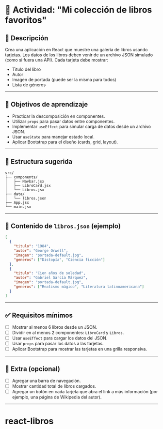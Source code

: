 # 🧠 Actividad: "Mi colección de libros favoritos"

## 🎯 Descripción

Crea una aplicación en React que muestre una galería de libros usando tarjetas. Los datos de los libros deben venir de un archivo JSON simulado (como si fuera una API). Cada tarjeta debe mostrar:

- Título del libro  
- Autor  
- Imagen de portada (puede ser la misma para todos)  
- Lista de géneros

---

## 🧠 Objetivos de aprendizaje

- Practicar la descomposición en componentes.
- Utilizar `props` para pasar datos entre componentes.
- Implementar `useEffect` para simular carga de datos desde un archivo JSON.
- Usar `useState` para manejar estado local.
- Aplicar Bootstrap para el diseño (cards, grid, layout).

---

## 📁 Estructura sugerida

```
src/
├── components/
│   ├── Navbar.jsx
│   ├── LibroCard.jsx
│   └── Libros.jsx
├── data/
│   └── libros.json
├── App.jsx
└── main.jsx
```

---

## 📘 Contenido de `libros.json` (ejemplo)

```json
[
  {
    "titulo": "1984",
    "autor": "George Orwell",
    "imagen": "portada-default.jpg",
    "generos": ["Distopía", "Ciencia ficción"]
  },
  {
    "titulo": "Cien años de soledad",
    "autor": "Gabriel García Márquez",
    "imagen": "portada-default.jpg",
    "generos": ["Realismo mágico", "Literatura latinoamericana"]
  }
]
```

---

## ✅ Requisitos mínimos

- [ ] Mostrar al menos 6 libros desde un JSON.
- [ ] Dividir en al menos 2 componentes: `LibroCard` y `Libros`.
- [ ] Usar `useEffect` para cargar los datos del JSON.
- [ ] Usar `props` para pasar los datos a las tarjetas.
- [ ] Aplicar Bootstrap para mostrar las tarjetas en una grilla responsiva.

---

## 🌟 Extra (opcional)

- [ ] Agregar una barra de navegación.
- [ ] Mostrar cantidad total de libros cargados.
- [ ] Agregar un botón en cada tarjeta que abra el link a más información (por ejemplo, una página de Wikipedia del autor).

---
# react-libros
